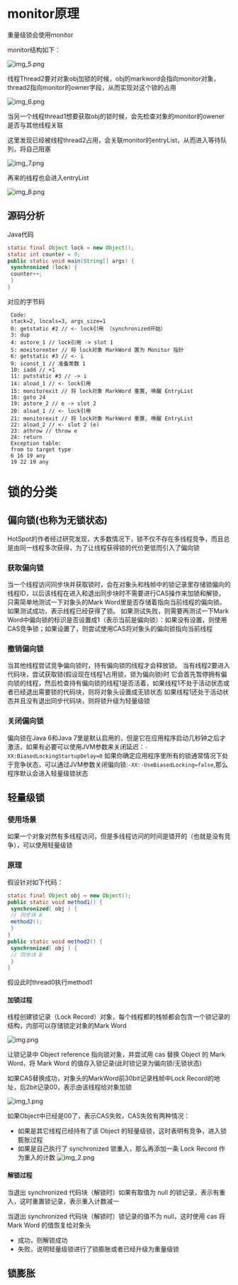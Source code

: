 # monitor原理
重量级锁会使用monitor

monitor结构如下：

![img_5.png](otherFile/img_5.png)

线程Thread2要对对象obj加锁的时候，obj的markword会指向monitor对象，thread2指向monitor的owner字段，从而实现对这个锁的占用

![img_6.png](otherFile/img_6.png)

当另一个线程thread1想要获取obj的锁时候，会先检查对象的monitor的owener是否与其他线程关联

这里发现已经被线程thread2占用，会关联monitor的entryList，从而进入等待队列，将自己阻塞

![img_7.png](otherFile/img_7.png)

再来的线程也会进入entryList

![img_8.png](otherFile/img_8.png)

## 源码分析
Java代码
```java
static final Object lock = new Object();
static int counter = 0;
public static void main(String[] args) {
 synchronized (lock) {
 counter++;
 }
}
```
对应的字节码
```text
 Code:
 stack=2, locals=3, args_size=1
 0: getstatic #2 // <- lock引用 （synchronized开始）
 3: dup
 4: astore_1 // lock引用 -> slot 1
 5: monitorenter // 将 lock对象 MarkWord 置为 Monitor 指针
 6: getstatic #3 // <- i
 9: iconst_1 // 准备常数 1
 10: iadd // +1
 11: putstatic #3 // -> i
 14: aload_1 // <- lock引用
 15: monitorexit // 将 lock对象 MarkWord 重置, 唤醒 EntryList
 16: goto 24
 19: astore_2 // e -> slot 2 
 20: aload_1 // <- lock引用
 21: monitorexit // 将 lock对象 MarkWord 重置, 唤醒 EntryList
 22: aload_2 // <- slot 2 (e)
 23: athrow // throw e
 24: return
 Exception table:
 from to target type
 6 16 19 any
 19 22 19 any
```

# 锁的分类


## 偏向锁(也称为无锁状态)
HotSpot的作者经过研究发现，大多数情况下，锁不仅不存在多线程竞争，而且总是由同一线程多次获得，为了让线程获得锁的代价更低而引入了偏向锁
### 获取偏向锁
当一个线程访问同步块并获取锁时，会在对象头和栈帧中的锁记录里存储锁偏向的线程ID，以后该线程在进入和退出同步块时不需要进行CAS操作来加锁和解锁，只需简单地测试一下对象头的Mark Word里是否存储着指向当前线程的偏向锁。
如果测试成功，表示线程已经获得了锁。
如果测试失败，则需要再测试一下Mark Word中偏向锁的标识是否设置成1（表示当前是偏向锁）：如果没有设置，则使用CAS竞争锁；如果设置了，则尝试使用CAS将对象头的偏向锁指向当前线程
### 撤销偏向锁
当其他线程尝试竞争偏向锁时，持有偏向锁的线程才会释放锁。
当有线程2要进入代码块，尝试获取锁(假设现在线程1占用锁，锁为偏向锁)时
它会首先暂停拥有偏向锁的线程，然后检查持有偏向锁的线程1是否活着，如果线程1不处于活动状态或者已经退出需要锁的代码块，则将对象头设置成无锁状态
如果线程1还处于活动状态并且没有退出同步代码块，则将锁升级为轻量级锁
### 关闭偏向锁
偏向锁在Java 6和Java 7里是默认启用的，但是它在应用程序启动几秒钟之后才激活，如果有必要可以使用JVM参数来关闭延迟：`-XX:BiasedLockingStartupDelay=0`
如果你确定应用程序里所有的锁通常情况下处于竞争状态，可以通过JVM参数关闭偏向锁:`-XX:-UseBiasedLocking=false`,那么程序默认会进入轻量级锁状态
## 轻量级锁
### 使用场景
如果一个对象对然有多线程访问，但是多线程访问的时间是错开的（也就是没有竞争），可以使用轻量级锁
### 原理
假设针对如下代码：
```java
static final Object obj = new Object();
public static void method1() {
 synchronized( obj ) {
 // 同步块 A
 method2();
 }
}
public static void method2() {
 synchronized( obj ) {
 // 同步块 B
 }
}
```
假设此时thread0执行method1
#### 加锁过程
线程创建锁记录（Lock Record）对象，每个线程都的栈帧都会包含一个锁记录的结构，内部可以存储锁定对象的Mark Word

![img.png](img.png)

让锁记录中 Object reference 指向锁对象，并尝试用 cas 替换 Object 的 Mark Word，将 Mark Word 的值存入锁记录(此时锁记录为偏向锁/无锁状态)

如果CAS替换成功，对象头的MarkWord前30bit记录栈帧中Lock Record的地址，后2bit记录00，表示由该线程给对象加锁

![img_1.png](img_1.png)


如果Object中已经是00了，表示CAS失败，CAS失败有两种情况：
- 如果是其它线程已经持有了该 Object 的轻量级锁，这时表明有竞争，进入锁膨胀过程
- 如果是自己执行了 synchronized 锁重入，那么再添加一条 Lock Record 作为重入的计数
![img_2.png](img_2.png)

#### 解锁过程
当退出 synchronized 代码块（解锁时）如果有取值为 null 的锁记录，表示有重入，这时重置锁记录，表示重入计数减一

当退出 synchronized 代码块（解锁时）锁记录的值不为 null，这时使用 cas 将 Mark Word 的值恢复给对象头
- 成功，则解锁成功
- 失败，说明轻量级锁进行了锁膨胀或者已经升级为重量级锁

## 锁膨胀
